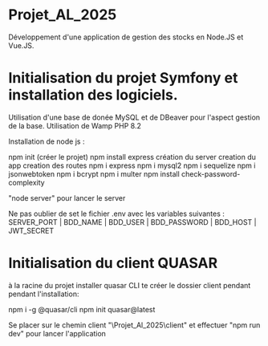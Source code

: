 # Projet_AL_2025
Développement d'une application de gestion des stocks en Node.JS et Vue.JS.

# Initialisation du projet Symfony et installation des logiciels.

Utilisation d'une base de donée MySQL et de DBeaver pour l'aspect gestion de la base.
Utilisation de Wamp PHP 8.2

Installation de node js : 

npm init (créer le projet)
npm install express
création du server
creation du app
creation des routes
npm i express
npm i mysql2
npm i sequelize
npm i jsonwebtoken
npm i bcrypt 
npm i multer
npm  install check-password-complexity

"node server" pour lancer le server

Ne pas oublier de set le fichier .env avec les variables suivantes : 
SERVER_PORT | BDD_NAME | BDD_USER | BDD_PASSWORD | BDD_HOST | JWT_SECRET

# Initialisation du client QUASAR

à la racine du projet installer quasar CLI te créer le dossier client pendant pendant l'installation: 

npm i -g @quasar/cli
npm init quasar@latest

Se placer sur le chemin client "\Projet_Al_2025\client" et effectuer "npm run dev" pour lancer l'application 
